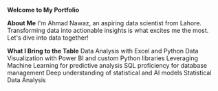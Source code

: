 **Welcome to My Portfolio**


**About Me**
I'm Ahmad Nawaz, an aspiring data scientist from Lahore. Transforming data into actionable insights is what excites me the most. Let's dive into data together!



**What I Bring to the Table**
Data Analysis with Excel and Python
Data Visualization with Power BI and custom Python libraries
Leveraging Machine Learning for predictive analysis
SQL proficiency for database management
Deep understanding of statistical and AI models
Statistical Data Analysis
